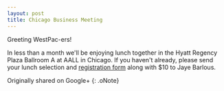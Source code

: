 ```yaml
---
layout: post
title: Chicago Business Meeting
---
```


Greeting WestPac-ers!

In less than a month we'll be enjoying lunch together in the Hyatt Regency Plaza Ballroom A at AALL in Chicago. If you haven't already, please send your lunch selection and [registration form](https://docs.google.com/document/d/1FilOHMKQzximhTCswYyliY72oIsGHLqg1LJ8PqtHtx8/edit?usp=sharing) along with $10 to Jaye Barlous.

Originally shared on Google+
{: .oNote}
